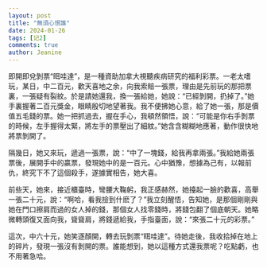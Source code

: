 ```yaml
---
layout: post
title: "無須心恨誰"
date: 2024-01-26
tags: [记2]
comments: true
author: Jeanine 
---
```

即開即兌剝票“眲哇達”，是一種資助加拿大視聽疾病研究的福利彩票。一老太嗜玩，某日，中二百元，歡天喜地之余，向我索賠一張票，理由是先前玩的那把票裏，一張疑有裂紋。於是請她還我，換一張給她，她說：“已經剝開，扔掉了。”她手裏握著二百元獎金，眼睛殷切地望著我。我不便拂她心意，給了她一張，那是價值五毛錢的票。她一把抓過去，握在手心，我頓然領悟，說：“可能是你右手剝票的時候，左手握得太緊，將左手的票壓出了細紋。”她含含糊糊地應著，動作很快地將票剝開了。

隔幾日，她又來玩，遞過一張票，說：“中了一塊錢，給我再拿兩張。”我給她兩張票後，展開手中的贏票，發現她中的是一百元。心中猶豫，想據為己有，以報前仇，終究下不了這個殺手，遂據實相告，她大喜。

前些天，她來，接近櫃臺時，彎腰大鞠躬，我正感赫然，她擡起一臉的歡喜，高舉一張二十元，說：“啊哈，看我撿到什麽了？”我立刻醒悟，告知她，是那個剛剛與她在門口擦肩而過的女人掉的錢，那個女人找零錢時，將錢包翻了個底朝天。她略微轉頭復又面向我，聳聳肩，將錢遞給我，手指臺面，說：“來張二十元的彩票。”

這次，中六十元，她笑逐顏開，轉去玩剝票“眲哇達”。待她走後，我收拾掉在地上的碎片，發現一張沒有剝開的票。誰能想到，她以這種方式還我票呢？吃點虧，也不用著急哈。

